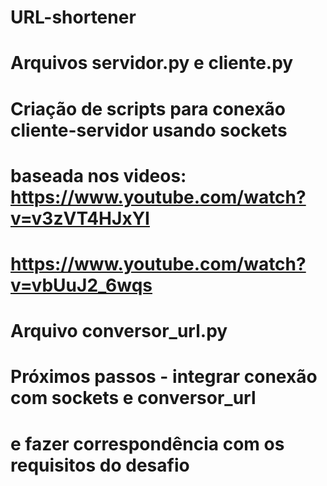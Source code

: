# URL-shortener

# Arquivos servidor.py e cliente.py
# Criação de scripts para conexão cliente-servidor usando sockets
# baseada nos videos: https://www.youtube.com/watch?v=v3zVT4HJxYI
#                     https://www.youtube.com/watch?v=vbUuJ2_6wqs 

# Arquivo conversor_url.py

# Próximos passos - integrar conexão com sockets e conversor_url
# e fazer correspondência com os requisitos do desafio
